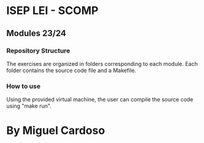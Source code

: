 # ISEP LEI - SCOMP
## Modules 23/24

### Repository Structure
The exercises are organized in folders corresponding to each module. Each folder contains the source code file and a Makefile.

### How to use
Using the provided virtual machine, the user can compile the source code using "make run".

# By Miguel Cardoso